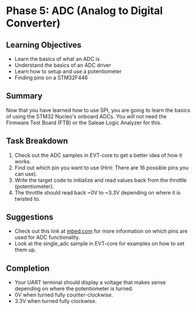 # Phase 5: ADC (Analog to Digital Converter)

## Learning Objectives
- Learn the basics of what an ADC is
- Understand the basics of an ADC driver
- Learn how to setup and use a potentiometer
- Finding pins on a STM32F446

## Summary
Now that you have learned how to use SPI, you are going to learn the basics of using the STM32 Nucleo's onboard ADCs. You will not need the Firmware Test Board (FTB) or the Saleae Logic Analyzer for this. 

## Task Breakdown
1. Check out the ADC samples in EVT-core to get a better idea of how it works.
2. Find out which pin you want to use (Hint: There are 16 possible pins you can use).
3. Write the target code to initialize and read values back from the throttle (potentiometer).
4. The throttle should read back ~0V to ~3.3V depending on where it is twisted to.

## Suggestions
- Check out this link at [mbed.com](https://os.mbed.com/platforms/ST-Nucleo-F446RE/) for more information on which pins are used for ADC functionality.
- Look at the single_adc sample in EVT-core for examples on how to set them up.

## Completion
- Your UART terminal should display a voltage that makes sense depending on where the potentiometer is turned.
- 0V when turned fully counter-clockwise.
- 3.3V when turned fully clockwise.